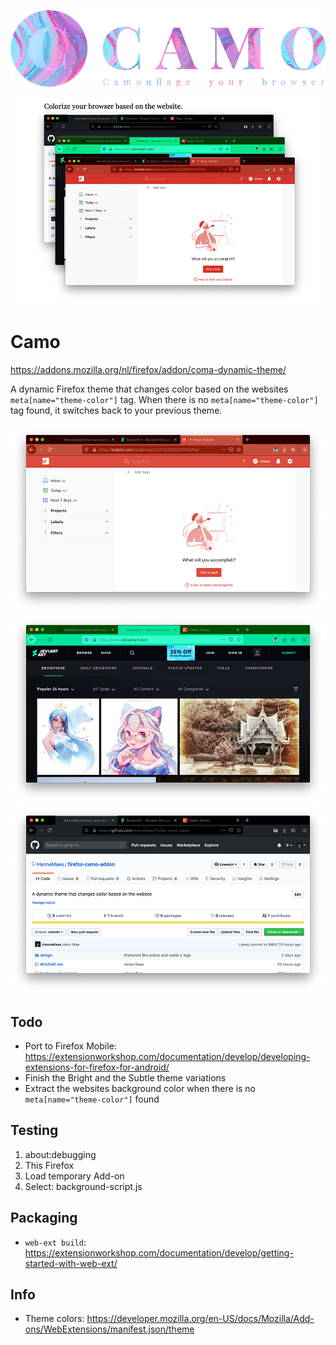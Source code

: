 ![Camo logo](design/camo-logo-1000x245.jpg)

![Camo screenshots](design/screenshots-1000x657.jpg)

# Camo
https://addons.mozilla.org/nl/firefox/addon/coma-dynamic-theme/

A dynamic Firefox theme that changes color based on the websites ```meta[name="theme-color"]``` tag.
When there is no ```meta[name="theme-color"]``` tag found, it switches back to your previous theme.

![todoist screenshot](design/screenshots/bright-theme/screenshot-todoist-1000x599.jpg)
![Deviantarts screenshot](design/screenshots/bright-theme/screenshot-deviantart-1000x599.jpg)
![Github screenshot](design/screenshots/bright-theme/screenshot-github-1000x599.jpg)

## Todo
- Port to Firefox Mobile: https://extensionworkshop.com/documentation/develop/developing-extensions-for-firefox-for-android/
- Finish the Bright and the Subtle theme variations
- Extract the websites background color when there is no ```meta[name="theme-color"]``` found

## Testing
1. about:debugging
2. This Firefox
3. Load temporary Add-on
3. Select: background-script.js

## Packaging
- ```web-ext build```: https://extensionworkshop.com/documentation/develop/getting-started-with-web-ext/

## Info
- Theme colors: https://developer.mozilla.org/en-US/docs/Mozilla/Add-ons/WebExtensions/manifest.json/theme